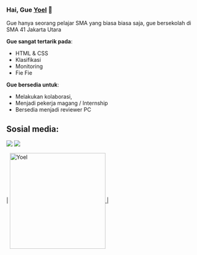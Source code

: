 ### Hai, Gue [Yoel](https://yoelandreas.manoppo.my.id) 👋

Gue hanya seorang pelajar SMA yang biasa biasa saja, gue bersekolah di SMA 41 Jakarta Utara

**Gue sangat tertarik pada**:
- HTML & CSS
- Klasifikasi
- Monitoring
- Fie Fie

 **Gue bersedia untuk**:

- Melakukan kolaborasi,
- Menjadi pekerja magang / Internship
- Bersedia menjadi reviewer PC

## Sosial media:

<p align = "center">

[<img src="https://img.shields.io/badge/whatsapp-%2312100E.svg?&style=for-the-badge&logo=whatsapp&logoColor=white&color=black" />](https://wa.me/6283844000383)
[<img src="https://img.shields.io/badge/instagram-%2312100E.svg?&style=for-the-badge&logo=instagram&logoColor=white&color=black" />](https://instagram.com/saya_andreas)
</p>

| <a href="https://github.com/Y0EL">
  <img align="center" src="https://pps.whatsapp.net/v/t61.24694-24/352843615_791554735685016_3698136794997860709_n.jpg?ccb=11-4&oh=01_AdTJxjeM5owQeYWUmhsIdNo5IisIdHZSUycmK_31oumAfg&oe=64A8EA4F" alt="Yoel" width="250" height="250">
</a>
 | 
